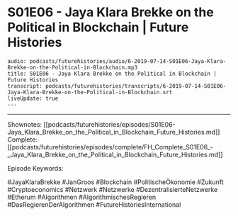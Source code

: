 # S01E06 - Jaya Klara Brekke on the Political in Blockchain | Future Histories

```audio-note
audio: podcasts/futurehistories/audio/6-2019-07-14-S01E06-Jaya-Klara-Brekke-on-the-Political-in-Blockchain.mp3
title: S01E06 - Jaya Klara Brekke on the Political in Blockchain | Future Histories
transcript: podcasts/futurehistories/transcripts/6-2019-07-14-S01E06-Jaya-Klara-Brekke-on-the-Political-in-Blockchain.srt
liveUpdate: true
---

```
---

Shownotes: [[podcasts/futurehistories/episodes/S01E06-Jaya_Klara_Brekke_on_the_Political_in_Blockchain_Future_Histories.md]]
Complete: [[podcasts/futurehistories/episodes/complete/FH_Complete_S01E06_-_Jaya_Klara_Brekke_on_the_Political_in_Blockchain_Future_Histories.md]]


Episode Keywords:

#JayaKlaraBrekke #JanGroos #Blockchain #PolitischeÖkonomie #Zukunft #Cryptoeconomics #Netzwerk #Netzwerke #DezentralisierteNetzwerke #Etherum #Algorithmen #AlgorithmischesRegieren #DasRegierenDerAlgorithmen #FutureHistoriesInternational
